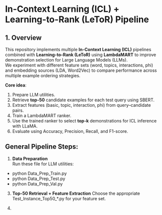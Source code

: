 # In-Context Learning (ICL) + Learning-to-Rank (LeToR) Pipeline

## 1. Overview
This repository implements multiple **In-Context Learning (ICL)** pipelines combined with **Learning-to-Rank (LeToR)** using **LambdaMART** to improve demonstration selection for Large Language Models (LLMs).  
We experiment with different feature sets (word, topics, interactions, phi) and embedding sources (LDA, Word2Vec) to compare performance across multiple example ordering strategies.

**Core idea**:
1. Prepare LLM utilities.
2. Retrieve **top-50** candidate examples for each test query using SBERT.
3. Extract features (basic, topic, interaction, phi) from query–candidate pairs.
4. Train a LambdaMART ranker.
5. Use the trained ranker to select **top-k** demonstrations for ICL inference with LLaMA.
6. Evaluate using Accuracy, Precision, Recall, and F1-score.


## General Pipeline Steps:

1. **Data Preparation**  
Run these file for LLM utilities:
- python Data_Prep_Train.py
- python Data_Prep_Test.py
- python Data_Prep_Val.py

3. **Top-50 Retrieval + Feature Extraction**
Choose the appropriate Test_Instance_Top50_*.py for your feature set.

4. 
